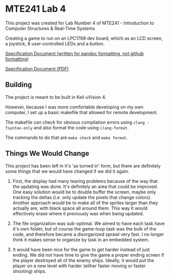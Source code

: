 # MTE241 Lab 4

This project was created for Lab Number 4 of MTE241 - Introduction to Computer Structures & Real-Time Systems

Creating a game to run on an LPC1768 dev board, which as an LCD screen, a joystick, 8 user-controlled LEDs and a button.

[Specification Document (written for pandoc formatting, not github formatting)](specification/specification.md)

[Specification Document (PDF)](specification/specification.pdf)

## Building

The project is meant to be built in Keil uVision 4.

However, because I was more comfortable developing on my own computer, I set up
a basic makefile that allowed for remote development.

The makefile can check for obvious compilation errors using `clang
-fsyntax-only` and also format the code using `clang-format`.

The commands to do that are `make check` and `make format`.

## Things We Would Change

This project has been left in it's 'as turned in' form, but there are
definitely some things that we would have changed if we did it again.

1.  First, the display had many tearing problems because of the way that the
    updating was done. It's definitely an area that could be improved. One easy
    solution would be to double buffer the screen, maybe only tracking the
    deltas (i.e. only update the pixels that change colors). Another approach
    would be to make all of the sprites larger than they actually are, with
    black space all around them.  This way it would effectively erase where it
    previously was when being updated.

2.  The file organization was sub-optimal. We aimed to have each task have it's
    own folder, but of course the game-loop task was the bulk of the code, and
    therefore became a disorganized sprawl very fast. I no longer think it
    makes sense to organize by task in an embedded system.

3.  It would have been nice for the game to get harder instead of just ending.
    We did not have time to give the game a proper ending screen if the player
    destroyed all of the enemy ships. Ideally, it would put the player on a new
    level with harder (either faster moving or faster shooting) ships.
